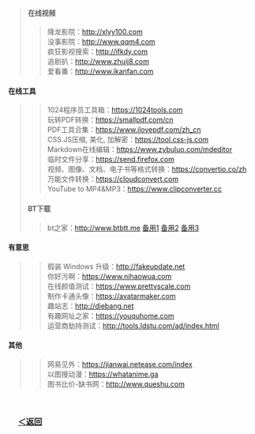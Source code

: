 > #### 在线视频 
>> 降龙影院：http://xlyy100.com  
>> 没事影院：http://www.qqm4.com  
>> 疯狂影视搜索：http://ifkdy.com  
>> 追剧扒：http://www.zhuij8.com  
>> 爱看番：http://www.ikanfan.com
 #### 在线工具 
>> 1024程序员工具箱：https://1024tools.com  
>> 玩转PDF转换：https://smallpdf.com/cn  
>> PDF工具合集：https://www.ilovepdf.com/zh_cn  
>> CSS.JS压缩, 美化, 加解密：https://tool.css-js.com  
>> Markdown在线编辑：https://www.zybuluo.com/mdeditor  
>> 临时文件分享：https://send.firefox.com  
>> 视频、图像、文档、电子书等格式转换：https://convertio.co/zh  
>> 万能文件转换：https://cloudconvert.com  
>> YouTube to MP4&MP3：https://www.clipconverter.cc  
> #### BT下载 
>> bt之家：http://www.btbtt.me  [备用1](http://www.btbtt.co)  [备用2](http://www.btbtt.pw/) [备用3](http://www.btbtt.com/)  
#### 有意思  
>> 假装 Windows 升级：http://fakeupdate.net  
>> 你好污啊：https://www.nihaowua.com  
>> 在线颜值测试：https://www.prettyscale.com  
>> 制作卡通头像：https://avatarmaker.com  
>> 趣站志：http://diebang.net  
>> 有趣网址之家：https://youquhome.com  
>> 运营商劫持测试：http://tools.ldstu.com/ad/index.html
#### 其他
  
>> 网易见外：https://jianwai.netease.com/index  
>> 以图搜动漫：https://whatanime.ga  
>> 图书比价-缺书网：http://www.queshu.com
<br/>

### &nbsp;&nbsp;&nbsp;&nbsp; [＜返回](https://github.com/Zephyr006/sharing)
